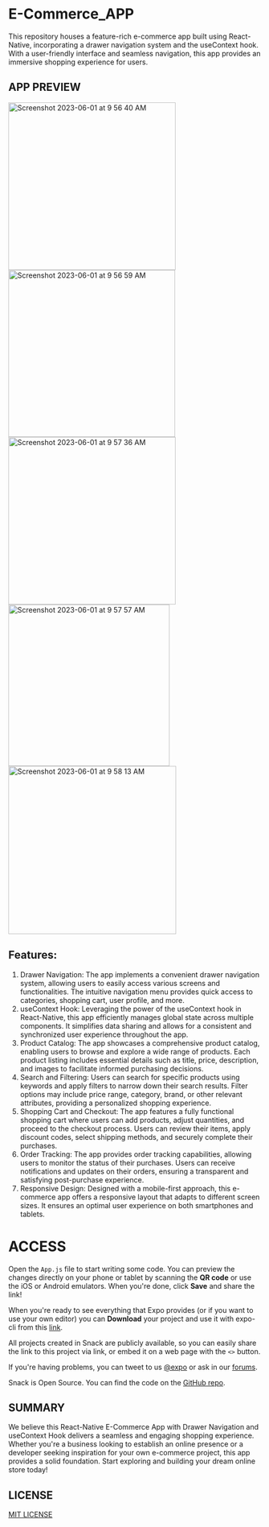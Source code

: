 # E-Commerce_APP
This repository houses a feature-rich e-commerce app built using React-Native, incorporating a drawer navigation system and the useContext hook. With a user-friendly interface and seamless navigation, this app provides an immersive shopping experience for users.

## APP PREVIEW

<img width="333" alt="Screenshot 2023-06-01 at 9 56 40 AM" src="https://github.com/abhishekGarg26/E-Commerce_APP/assets/132883235/1f1b2724-7a65-4a8a-9e8a-5fd1846169f4">
<img width="332" alt="Screenshot 2023-06-01 at 9 56 59 AM" src="https://github.com/abhishekGarg26/E-Commerce_APP/assets/132883235/df04876b-ad0a-4bf3-a10d-87e8fe2c553e">
<img width="333" alt="Screenshot 2023-06-01 at 9 57 36 AM" src="https://github.com/abhishekGarg26/E-Commerce_APP/assets/132883235/cf1e8146-1e7d-4b2b-910e-f540a535621e">
<img width="321" alt="Screenshot 2023-06-01 at 9 57 57 AM" src="https://github.com/abhishekGarg26/E-Commerce_APP/assets/132883235/91755ff2-c5f7-414b-a3c2-bf5c8e2203b0">
<img width="334" alt="Screenshot 2023-06-01 at 9 58 13 AM" src="https://github.com/abhishekGarg26/E-Commerce_APP/assets/132883235/b2911e19-e5ba-4ec7-ac3d-3f90e36a25ea">


## Features:

1. Drawer Navigation: The app implements a convenient drawer navigation system, allowing users to easily access various screens and functionalities. The intuitive navigation menu provides quick access to categories, shopping cart, user profile, and more.
2. useContext Hook: Leveraging the power of the useContext hook in React-Native, this app efficiently manages global state across multiple components. It simplifies data sharing and allows for a consistent and synchronized user experience throughout the app.
3. Product Catalog: The app showcases a comprehensive product catalog, enabling users to browse and explore a wide range of products. Each product listing includes essential details such as title, price, description, and images to facilitate informed purchasing decisions.
4. Search and Filtering: Users can search for specific products using keywords and apply filters to narrow down their search results. Filter options may include price range, category, brand, or other relevant attributes, providing a personalized shopping experience.
5. Shopping Cart and Checkout: The app features a fully functional shopping cart where users can add products, adjust quantities, and proceed to the checkout process. Users can review their items, apply discount codes, select shipping methods, and securely complete their purchases.
6. Order Tracking: The app provides order tracking capabilities, allowing users to monitor the status of their purchases. Users can receive notifications and updates on their orders, ensuring a transparent and satisfying post-purchase experience.
7. Responsive Design: Designed with a mobile-first approach, this e-commerce app offers a responsive layout that adapts to different screen sizes. It ensures an optimal user experience on both smartphones and tablets.

# ACCESS

Open the `App.js` file to start writing some code. You can preview the changes directly on your phone or tablet by scanning the **QR code** or use the iOS or Android emulators. When you're done, click **Save** and share the link!

When you're ready to see everything that Expo provides (or if you want to use your own editor) you can **Download** your project and use it with expo-cli from this [link](https://snack.expo.dev/@abhigarg/ecommerce-app).

All projects created in Snack are publicly available, so you can easily share the link to this project via link, or embed it on a web page with the `<>` button.

If you're having problems, you can tweet to us [@expo](https://twitter.com/expo) or ask in our [forums](https://forums.expo.io/c/snack).

Snack is Open Source. You can find the code on the [GitHub repo](https://github.com/expo/snack).

## SUMMARY

We believe this React-Native E-Commerce App with Drawer Navigation and useContext Hook delivers a seamless and engaging shopping experience. Whether you're a business looking to establish an online presence or a developer seeking inspiration for your own e-commerce project, this app provides a solid foundation. Start exploring and building your dream online store today!

## LICENSE

[MIT LICENSE](LICENSE)
